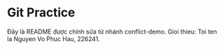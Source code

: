 # Git Practice
Đây là README được chỉnh sửa từ nhánh conflict-demo.
Gioi thieu: Toi ten la Nguyen Vo Phuc Hau, 226241.
